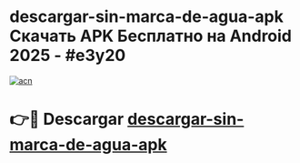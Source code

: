 # descargar-sin-marca-de-agua-apk Скачать APK Бесплатно на Android 2025 - #e3y20

[![acn](https://github.com/user-attachments/assets/0f9c940e-d8b0-45ae-aac7-cd30a18b3e1c)](https://apps.freeplayer.one?title=descargar-sin-marca-de-agua-apk&ref=9RF)

# 👉🔴 Descargar [descargar-sin-marca-de-agua-apk](https://apps.freeplayer.one?title=descargar-sin-marca-de-agua-apk&ref=9RF)